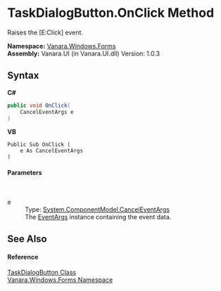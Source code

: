 # TaskDialogButton.OnClick Method 
 

Raises the [E:Click] event.

**Namespace:**&nbsp;<a href="c580cf52-4028-70db-28d0-f9b1abc03861">Vanara.Windows.Forms</a><br />**Assembly:**&nbsp;Vanara.UI (in Vanara.UI.dll) Version: 1.0.3

## Syntax

**C#**<br />
``` C#
public void OnClick(
	CancelEventArgs e
)
```

**VB**<br />
``` VB
Public Sub OnClick ( 
	e As CancelEventArgs
)
```


#### Parameters
&nbsp;<dl><dt>e</dt><dd>Type: <a href="http://msdn2.microsoft.com/en-us/library/9ws52wzb" target="_blank">System.ComponentModel.CancelEventArgs</a><br />The <a href="http://msdn2.microsoft.com/en-us/library/118wxtk3" target="_blank">EventArgs</a> instance containing the event data.</dd></dl>

## See Also


#### Reference
<a href="1d014f22-9536-9860-ea85-fa2cafd31448">TaskDialogButton Class</a><br /><a href="c580cf52-4028-70db-28d0-f9b1abc03861">Vanara.Windows.Forms Namespace</a><br />